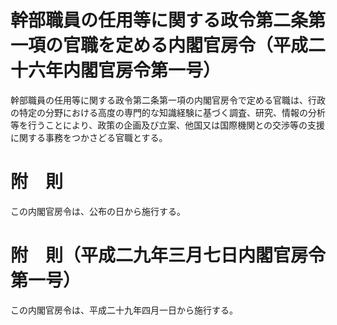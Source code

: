 # 幹部職員の任用等に関する政令第二条第一項の官職を定める内閣官房令（平成二十六年内閣官房令第一号）
幹部職員の任用等に関する政令第二条第一項の内閣官房令で定める官職は、行政の特定の分野における高度の専門的な知識経験に基づく調査、研究、情報の分析等を行うことにより、政策の企画及び立案、他国又は国際機関との交渉等の支援に関する事務をつかさどる官職とする。
# 附　則
この内閣官房令は、公布の日から施行する。
# 附　則（平成二九年三月七日内閣官房令第一号）
この内閣官房令は、平成二十九年四月一日から施行する。
